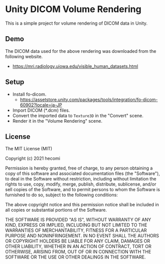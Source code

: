 Unity DICOM Volume Rendering
============================

This is a simple project for volume rendering of DICOM data in Unity.


Demo
----

The DICOM data used for the above rendering was downloaded from the following website.
- https://mri.radiology.uiowa.edu/visible_human_datasets.html

Setup
-----
- Install fo-dicom.
    - https://assetstore.unity.com/packages/tools/integration/fo-dicom-60902?locale=ja-JP
- Import DICOM (*.dcm) files.
- Convert the imported data to `Texture3D` in the "Convert" scene.
- Render it in the "Volume Rendering" scene.


License
-------
The MIT License (MIT)

Copyright (c) 2021 hecomi

Permission is hereby granted, free of charge, to any person obtaining a copy of
this software and associated documentation files (the "Software"), to deal in
the Software without restriction, including without limitation the rights to
use, copy, modify, merge, publish, distribute, sublicense, and/or sell copies of
the Software, and to permit persons to whom the Software is furnished to do so,
subject to the following conditions:

The above copyright notice and this permission notice shall be included in all
copies or substantial portions of the Software.

THE SOFTWARE IS PROVIDED "AS IS", WITHOUT WARRANTY OF ANY KIND, EXPRESS OR
IMPLIED, INCLUDING BUT NOT LIMITED TO THE WARRANTIES OF MERCHANTABILITY, FITNESS
FOR A PARTICULAR PURPOSE AND NONINFRINGEMENT. IN NO EVENT SHALL THE AUTHORS OR
COPYRIGHT HOLDERS BE LIABLE FOR ANY CLAIM, DAMAGES OR OTHER LIABILITY, WHETHER
IN AN ACTION OF CONTRACT, TORT OR OTHERWISE, ARISING FROM, OUT OF OR IN
CONNECTION WITH THE SOFTWARE OR THE USE OR OTHER DEALINGS IN THE SOFTWARE.

